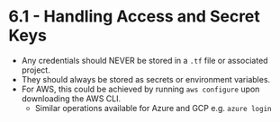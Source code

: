 # 6.1 - Handling Access and Secret Keys

- Any credentials should NEVER be stored in a `.tf` file or associated project. 
- They should always be stored as secrets or environment variables.
- For AWS, this could be achieved by running `aws configure` upon downloading the AWS CLI.
    - Similar operations available for Azure and GCP e.g. `azure login`